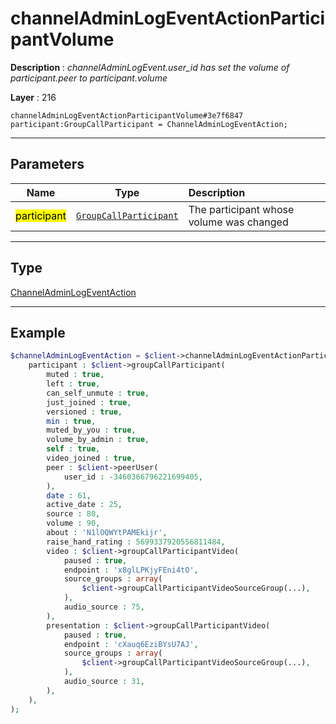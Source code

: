 # channelAdminLogEventActionParticipantVolume

**Description** : *channelAdminLogEvent\.user\_id has set the volume of participant\.peer to participant\.volume*

**Layer** : 216

```tl
channelAdminLogEventActionParticipantVolume#3e7f6847 participant:GroupCallParticipant = ChannelAdminLogEventAction;
```

---

## Parameters

| Name | Type | Description |
| :---: | :---: | :--- |
| <mark>participant</mark> | [`GroupCallParticipant`](type/GroupCallParticipant) | The participant whose volume was changed |

---

## Type

[ChannelAdminLogEventAction](type/ChannelAdminLogEventAction)

---

## Example

```php
$channelAdminLogEventAction = $client->channelAdminLogEventActionParticipantVolume(
	participant : $client->groupCallParticipant(
		muted : true,
		left : true,
		can_self_unmute : true,
		just_joined : true,
		versioned : true,
		min : true,
		muted_by_you : true,
		volume_by_admin : true,
		self : true,
		video_joined : true,
		peer : $client->peerUser(
			user_id : -3460366796221699405,
		),
		date : 61,
		active_date : 25,
		source : 80,
		volume : 90,
		about : 'N1lOQWYtPAMEkijr',
		raise_hand_rating : 5699337920556811484,
		video : $client->groupCallParticipantVideo(
			paused : true,
			endpoint : 'x8glLPKjyFEni4tO',
			source_groups : array(
				$client->groupCallParticipantVideoSourceGroup(...),
			),
			audio_source : 75,
		),
		presentation : $client->groupCallParticipantVideo(
			paused : true,
			endpoint : 'cXauq6EziBYsU7AJ',
			source_groups : array(
				$client->groupCallParticipantVideoSourceGroup(...),
			),
			audio_source : 31,
		),
	),
);
```